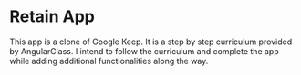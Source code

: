 # Retain App
This app is a clone of Google Keep. It is a step by step curriculum provided by AngularClass. I intend to follow the curriculum and complete the app while adding additional functionalities along the way.
